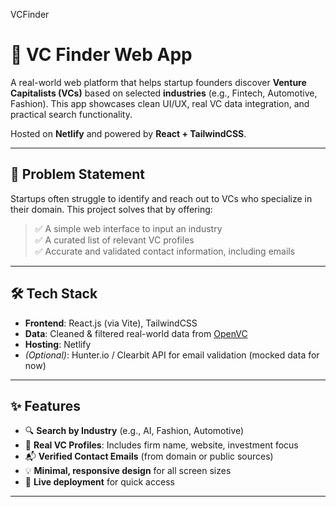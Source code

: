 VCFinder
# 🚀 VC Finder Web App

A real-world web platform that helps startup founders discover **Venture Capitalists (VCs)** based on selected **industries** (e.g., Fintech, Automotive, Fashion). This app showcases clean UI/UX, real VC data integration, and practical search functionality.

Hosted on **Netlify** and powered by **React + TailwindCSS**.

---

## 📌 Problem Statement

Startups often struggle to identify and reach out to VCs who specialize in their domain. This project solves that by offering:

> ✅ A simple web interface to input an industry  
> ✅ A curated list of relevant VC profiles  
> ✅ Accurate and validated contact information, including emails

---

## 🛠️ Tech Stack

- **Frontend**: React.js (via Vite), TailwindCSS
- **Data**: Cleaned & filtered real-world data from [OpenVC](https://www.openvc.app/database)
- **Hosting**: Netlify
- *(Optional)*: Hunter.io / Clearbit API for email validation (mocked data for now)

---

## ✨ Features

- 🔍 **Search by Industry** (e.g., AI, Fashion, Automotive)
- 📇 **Real VC Profiles**: Includes firm name, website, investment focus
- 📬 **Verified Contact Emails** (from domain or public sources)
- 💡 **Minimal, responsive design** for all screen sizes
- 🚀 **Live deployment** for quick access

---

